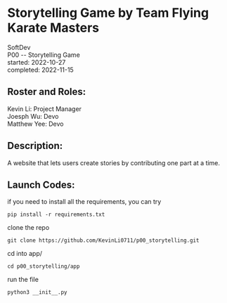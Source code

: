 # Storytelling Game by Team Flying Karate Masters
SoftDev  
P00 -- Storytelling Game  
started: 2022-10-27  
completed: 2022-11-15
  
## Roster and Roles:
  
Kevin Li:  Project Manager  
Joesph Wu:  Devo  
Matthew Yee:  Devo  
  
## Description:
A website that lets users create stories by contributing one part at a time.

## Launch Codes:
if you need to install all the requirements, you can try
```
pip install -r requirements.txt
```
clone the repo
```
git clone https://github.com/KevinLi0711/p00_storytelling.git  
```
cd into app/
```
cd p00_storytelling/app
```
run the file
```
python3 __init__.py
```
